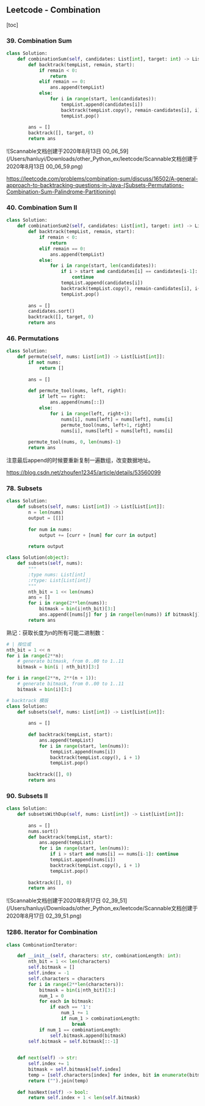 ## Leetcode - Combination

[toc]

### 39. Combination Sum

```python
class Solution:
    def combinationSum(self, candidates: List[int], target: int) -> List[List[int]]:
        def backtrack(tempList, remain, start):
            if remain < 0:
                return
            elif remain == 0:
                ans.append(tempList)
            else:
                for i in range(start, len(candidates)):
                    tempList.append(candidates[i])
                    backtrack(tempList.copy(), remain-candidates[i], i)
                    tempList.pop()
        
        ans = []
        backtrack([], target, 0)
        return ans
```

![Scannable文档创建于2020年8月13日 00_06_59](/Users/hanluyi/Downloads/other_Python_ex/leetcode/Scannable文档创建于2020年8月13日 00_06_59.png)

https://leetcode.com/problems/combination-sum/discuss/16502/A-general-approach-to-backtracking-questions-in-Java-(Subsets-Permutations-Combination-Sum-Palindrome-Partitioning)



### 40. Combination Sum II

```python
class Solution:
    def combinationSum2(self, candidates: List[int], target: int) -> List[List[int]]:
        def backtrack(tempList, remain, start):
            if remain < 0:
                return
            elif remain == 0:
                ans.append(tempList)
            else:
                for i in range(start, len(candidates)):
                    if i > start and candidates[i] == candidates[i-1]:
                        continue
                    tempList.append(candidates[i])
                    backtrack(tempList.copy(), remain-candidates[i], i+1)
                    tempList.pop()
        
        ans = []
        candidates.sort()
        backtrack([], target, 0)
        return ans
```



### 46. Permutations

```python
class Solution:
    def permute(self, nums: List[int]) -> List[List[int]]:
        if not nums:
            return []
        
        ans = []
        
        def permute_tool(nums, left, right):
            if left == right:
                ans.append(nums[::])
            else:
                for i in range(left, right+1):
                    nums[i], nums[left] = nums[left], nums[i]
                    permute_tool(nums, left+1, right)
                    nums[i], nums[left] = nums[left], nums[i]
        
        permute_tool(nums, 0, len(nums)-1)
        return ans
```

注意最后append的时候要重新复制一遍数组，改变数据地址。

https://blog.csdn.net/zhoufen12345/article/details/53560099



### 78. Subsets

```python
class Solution:
    def subsets(self, nums: List[int]) -> List[List[int]]:
        n = len(nums)
        output = [[]]
        
        for num in nums:
            output += [curr + [num] for curr in output]
        
        return output
```

```python
class Solution(object):
    def subsets(self, nums):
        """
        :type nums: List[int]
        :rtype: List[List[int]]
        """
        nth_bit = 1 << len(nums)
        ans = []
        for i in range(2**len(nums)):
            bitmask = bin(i|nth_bit)[3:]
            ans.append([nums[j] for j in range(len(nums)) if bitmask[j] == '1'])
        return ans
```

熟记：获取长度为n的所有可能二进制数：

```python
# | 按位或
nth_bit = 1 << n
for i in range(2**n):
    # generate bitmask, from 0..00 to 1..11
    bitmask = bin(i | nth_bit)[3:]
```

```python
for i in range(2**n, 2**(n + 1)):
    # generate bitmask, from 0..00 to 1..11
    bitmask = bin(i)[3:]
```

```python
# backtrack 模版
class Solution:
    def subsets(self, nums: List[int]) -> List[List[int]]:
        
        ans = []
        
        def backtrack(tempList, start):
            ans.append(tempList)
            for i in range(start, len(nums)):
                tempList.append(nums[i])
                backtrack(tempList.copy(), i + 1)
                tempList.pop()
        
        backtrack([], 0)
        return ans
```



### 90. Subsets II

```python
class Solution:
    def subsetsWithDup(self, nums: List[int]) -> List[List[int]]:
        
        ans = []
        nums.sort()
        def backtrack(tempList, start):
            ans.append(tempList)
            for i in range(start, len(nums)):
                if i > start and nums[i] == nums[i-1]: continue
                tempList.append(nums[i])
                backtrack(tempList.copy(), i + 1)
                tempList.pop()
        
        backtrack([], 0)
        return ans
```

![Scannable文档创建于2020年8月17日 02_39_51](/Users/hanluyi/Downloads/other_Python_ex/leetcode/Scannable文档创建于2020年8月17日 02_39_51.png)



### 1286. Iterator for Combination

```python
class CombinationIterator:

    def __init__(self, characters: str, combinationLength: int):
        nth_bit = 1 << len(characters)
        self.bitmask = []
        self.index = -1
        self.characters = characters
        for i in range(2**len(characters)):
            bitmask = bin(i|nth_bit)[3:]
            num_1 = 0
            for each in bitmask:
                if each == '1':
                    num_1 += 1
                    if num_1 > combinationLength:
                        break
            if num_1 == combinationLength:
                self.bitmask.append(bitmask)
        self.bitmask = self.bitmask[::-1]
        

    def next(self) -> str:
        self.index += 1
        bitmask = self.bitmask[self.index]
        temp = [self.characters[index] for index, bit in enumerate(bitmask) if bit == '1']
        return ("").join(temp)
    
    def hasNext(self) -> bool:
        return self.index + 1 < len(self.bitmask)
```

